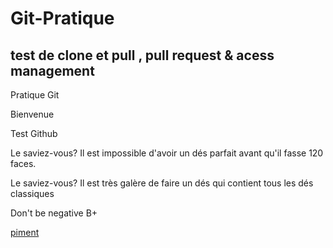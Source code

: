 # Git-Pratique

## test de clone et pull  , pull request & acess management 
Pratique Git



Bienvenue 

Test Github


Le saviez-vous? Il est impossible d'avoir un dés parfait avant qu'il fasse 120 faces.

Le saviez-vous? Il est très galère de faire un dés qui contient tous les dés classiques

Don't be negative B+ 

[piment](https://github.com/FifthYonko/Git-Pratique/blob/main/chili.jpg)

